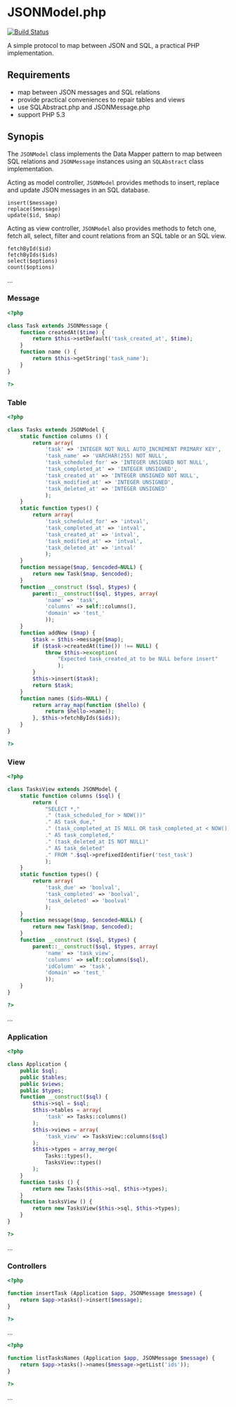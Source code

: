 JSONModel.php
===
[![Build Status](https://travis-ci.org/unframed/JSONModel.php.svg)](https://travis-ci.org/unframed/JSONModel.php)

A simple protocol to map between JSON and SQL, a practical PHP implementation.

Requirements
---
- map between JSON messages and SQL relations 
- provide practical conveniences to repair tables and views
- use SQLAbstract.php and JSONMessage.php
- support PHP 5.3

Synopis
---
The `JSONModel` class implements the Data Mapper pattern to map between SQL relations and `JSONMessage` instances using an `SQLAbstract` class implementation.

Acting as model controller, `JSONModel` provides methods to insert, replace and update JSON messages in an SQL database.

~~~
insert($message)
replace($message)
update($id, $map)
~~~

Acting as view controller, `JSONModel` also provides methods to fetch one, fetch all, select, filter and count relations from an SQL table or an SQL view.

~~~
fetchById($id)
fetchByIds($ids)
select($options)
count($options)
~~~

...

### Message

~~~php
<?php

class Task extends JSONMessage {
    function createdAt($time) {
        return $this->setDefault('task_created_at', $time);
    }
    function name () {
        return $this->getString('task_name');
    }
}

?>
~~~

### Table

~~~php
<?php

class Tasks extends JSONModel {
    static function columns () {
        return array(
            'task' => 'INTEGER NOT NULL AUTO_INCREMENT PRIMARY KEY',
            'task_name' => 'VARCHAR(255) NOT NULL',
            'task_scheduled_for' => 'INTEGER UNSIGNED NOT NULL',
            'task_completed_at' => 'INTEGER UNSIGNED',
            'task_created_at' => 'INTEGER UNSIGNED NOT NULL',
            'task_modified_at' => 'INTEGER UNSIGNED',
            'task_deleted_at' => 'INTEGER UNSIGNED'
            );
    }
    static function types() {
        return array(
            'task_scheduled_for' => 'intval',
            'task_completed_at' => 'intval',
            'task_created_at' => 'intval',
            'task_modified_at' => 'intval',
            'task_deleted_at' => 'intval'
            );
    }
    function message($map, $encoded=NULL) {
        return new Task($map, $encoded);
    }
    function __construct ($sql, $types) {
        parent::__construct($sql, $types, array(
            'name' => 'task',
            'columns' => self::columns(),
            'domain' => 'test_'
            ));
    }
    function addNew ($map) {
        $task = $this->message($map);
        if ($task->createdAt(time()) !== NULL) {
            throw $this->exception(
                "Expected task_created_at to be NULL before insert"
                );
        }
        $this->insert($task);
        return $task;
    }
    function names ($ids=NULL) {
        return array_map(function ($hello) {
            return $hello->name();
        }, $this->fetchByIds($ids));
    }
}

?>
~~~

### View

~~~php
<?php

class TasksView extends JSONModel {
    static function columns ($sql) {
        return (
            "SELECT *,"
            ." (task_scheduled_for > NOW())"
            ." AS task_due,"
            ." (task_completed_at IS NULL OR task_completed_at < NOW())"
            ." AS task_completed,"
            ." (task_deleted_at IS NOT NULL)"
            ." AS task_deleted"
            ." FROM ".$sql->prefixedIdentifier('test_task')
            );
    }
    static function types() {
        return array(
            'task_due' => 'boolval',
            'task_completed' => 'boolval',
            'task_deleted' => 'boolval'
            );
    }
    function message($map, $encoded=NULL) {
        return new Task($map, $encoded);
    }
    function __construct ($sql, $types) {
        parent::__construct($sql, $types, array(
            'name' => 'task_view',
            'columns' => self::columns($sql),
            'idColumn' => 'task',
            'domain' => 'test_'
            ));
    }
}

?>
~~~

...

### Application

~~~php
<?php

class Application {
    public $sql;
    public $tables;
    public $views;
    public $types;
    function __construct($sql) {
        $this->sql = $sql;
        $this->tables = array(
            'task' => Tasks::columns()
        );
        $this->views = array(
            'task_view' => TasksView::columns($sql)
        );
        $this->types = array_merge(
            Tasks::types(),
            TasksView::types()
        );
    }
    function tasks () {
        return new Tasks($this->sql, $this->types);
    }
    function tasksView () {
        return new TasksView($this->sql, $this->types);
    }
}

?>
~~~

...

### Controllers

~~~php
<?php

function insertTask (Application $app, JSONMessage $message) {
    return $app->tasks()->insert($message);
}

?>
~~~
...

~~~php
<?php

function listTasksNames (Application $app, JSONMessage $message) {
    return $app->tasks()->names($message->getList('ids'));
}

?>
~~~

...
